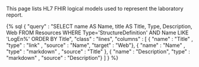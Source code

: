 
This page lists HL7 FHIR logical models used to represent the laboratory report.


{% sql {
  "query" : "SELECT name AS Name, title AS Title, Type, Description, Web FROM Resources WHERE Type='StructureDefinition' AND Name LIKE 'LogEn%' ORDER BY Title",
  "class" : "lines",
  "columns" : [
    { "name" : "Title"      , "type" : "link"     , "source" : "Name", "target" : "Web"},
    { "name" : "Name"       , "type" : "markdown" , "source" : "Title" },
    { "name" : "Description", "type" : "markdown" , "source" : "Description"}
  ]
} %}